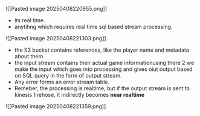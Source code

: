 ![[Pasted image 20250408220955.png]]

- its real time.
- anytihng which requires real time sql based stream processing.

![[Pasted image 20250408221303.png]]
- the S3 bucket contains references, like the player name and metadata about them.
- the input stream contains their actual game informationusing there 2 we make the input which goes into processing and gives oiut output based on SQL query in the form of output stream.
- Any error forms an error stream table.
- Remeber, the processing is realtime, but if the output  stream is sent to kinesis firehose, it indirectly becomes **near realtime**




![[Pasted image 20250408221359.png]]
